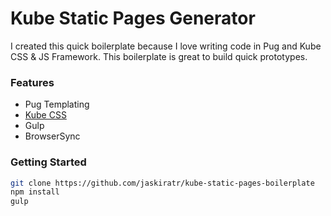 # Kube Static Pages Generator

I created this quick boilerplate because I love writing code in Pug and Kube CSS & JS Framework. This boilerplate is great to build quick prototypes.

### Features
- Pug Templating
- [Kube CSS](https://imperavi.com/kube/)
- Gulp
- BrowserSync

### Getting Started

```sh
git clone https://github.com/jaskiratr/kube-static-pages-boilerplate
npm install
gulp
```
